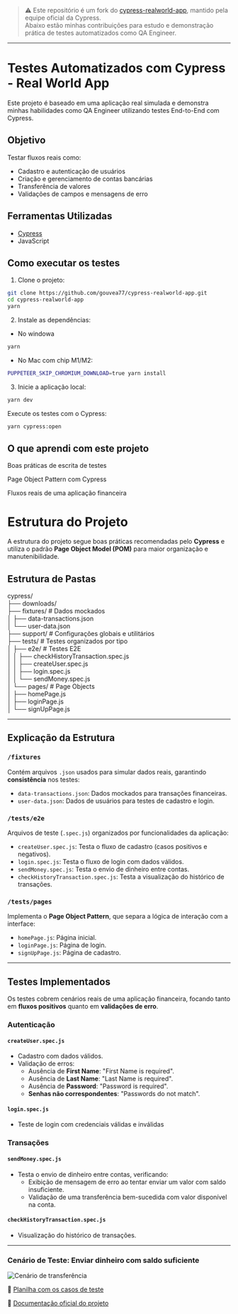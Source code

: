 > ⚠️ Este repositório é um fork do [cypress-realworld-app](https://github.com/cypress-io/cypress-realworld-app), mantido pela equipe oficial da Cypress.  
> Abaixo estão minhas contribuições para estudo e demonstração prática de testes automatizados como QA Engineer.

---

# Testes Automatizados com Cypress - Real World App

Este projeto é baseado em uma aplicação real simulada e demonstra minhas habilidades como QA Engineer utilizando testes End-to-End com Cypress.

## Objetivo

Testar fluxos reais como:

- Cadastro e autenticação de usuários
- Criação e gerenciamento de contas bancárias
- Transferência de valores
- Validações de campos e mensagens de erro

## Ferramentas Utilizadas

- [Cypress](https://www.cypress.io/)
- JavaScript

## Como executar os testes

1. Clone o projeto:

```bash
git clone https://github.com/gouvea77/cypress-realworld-app.git
cd cypress-realworld-app
yarn
```

2. Instale as dependências:

- No windowa

```bash
yarn
```

- No Mac com chip M1/M2:

```bash
PUPPETEER_SKIP_CHROMIUM_DOWNLOAD=true yarn install
```

3. Inicie a aplicação local:

```bash
yarn dev
```

Execute os testes com o Cypress:

```bash
yarn cypress:open
```

## O que aprendi com este projeto

Boas práticas de escrita de testes

Page Object Pattern com Cypress

Fluxos reais de uma aplicação financeira

# Estrutura do Projeto

A estrutura do projeto segue boas práticas recomendadas pelo **Cypress** e utiliza o padrão **Page Object Model (POM)** para maior organização e manutenibilidade.

## Estrutura de Pastas

cypress/<br>
├── downloads/<br>
├── fixtures/ # Dados mockados<br>
│ ├── data-transactions.json<br>
│ └── user-data.json<br>
├── support/ # Configurações globais e utilitários<br>
├── tests/ # Testes organizados por tipo<br>
│ ├── e2e/ # Testes E2E<br>
│ │ ├── checkHistoryTransaction.spec.js<br>
│ │ ├── createUser.spec.js<br>
│ │ ├── login.spec.js<br>
│ │ └── sendMoney.spec.js<br>
│ └── pages/ # Page Objects<br>
│ ├── homePage.js<br>
│ ├── loginPage.js<br>
│ └── signUpPage.js<br>

---

## Explicação da Estrutura

### `/fixtures`

Contém arquivos `.json` usados para simular dados reais, garantindo **consistência** nos testes:

- `data-transactions.json`: Dados mockados para transações financeiras.
- `user-data.json`: Dados de usuários para testes de cadastro e login.

### `/tests/e2e`

Arquivos de teste (`.spec.js`) organizados por funcionalidades da aplicação:

- `createUser.spec.js`: Testa o fluxo de cadastro (casos positivos e negativos).
- `login.spec.js`: Testa o fluxo de login com dados válidos.
- `sendMoney.spec.js`: Testa o envio de dinheiro entre contas.
- `checkHistoryTransaction.spec.js`: Testa a visualização do histórico de transações.

### `/tests/pages`

Implementa o **Page Object Pattern**, que separa a lógica de interação com a interface:

- `homePage.js`: Página inicial.
- `loginPage.js`: Página de login.
- `signUpPage.js`: Página de cadastro.

---

## Testes Implementados

Os testes cobrem cenários reais de uma aplicação financeira, focando tanto em **fluxos positivos** quanto em **validações de erro**.

### Autenticação

#### `createUser.spec.js`

- Cadastro com dados válidos.
- Validação de erros:
  - Ausência de **First Name**: "First Name is required".
  - Ausência de **Last Name**: "Last Name is required".
  - Ausência de **Password**: "Password is required".
  - **Senhas não correspondentes**: "Passwords do not match".

#### `login.spec.js`

- Teste de login com credenciais válidas e inválidas

### Transações

#### `sendMoney.spec.js`

- Testa o envio de dinheiro entre contas, verificando:
  - Exibição de mensagem de erro ao tentar enviar um valor com saldo insuficiente.
  - Validação de uma transferência bem-sucedida com valor disponível na conta.

#### `checkHistoryTransaction.spec.js`

- Visualização do histórico de transações.

---

### Cenário de Teste: Enviar dinheiro com saldo suficiente

![Cenário de transferência](images/captura-planilha-casos-de-testes.png)

🔗 [Planilha com os casos de teste](https://docs.google.com/spreadsheets/d/1jV7b_I7ku_e1gKTIXctP2S4-sKiL_5CY/edit?gid=838253256#gid=838253256)

🔗 [Documentação oficial do projeto](https://github.com/cypress-io/cypress-realworld-app)

